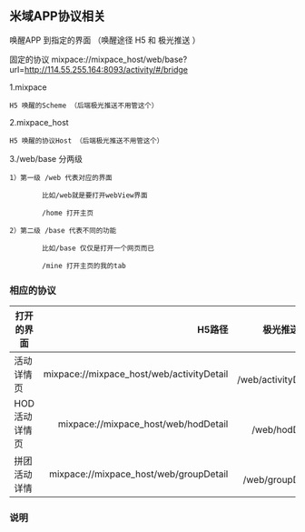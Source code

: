 ## 米域APP协议相关
唤醒APP 到指定的界面 （唤醒途径 H5 和 极光推送 ）

固定的协议 mixpace://mixpace_host/web/base?url=http://114.55.255.164:8093/activity/#/bridge

1.mixpace

    H5 唤醒的Scheme （后端极光推送不用管这个）
  
2.mixpace_host

    H5 唤醒的协议Host （后端极光推送不用管这个）
  
3./web/base 分两级
  
    1）第一级 /web 代表对应的界面 
  
            比如/web就是要打开webView界面
      
            /home 打开主页
      
    2）第二级 /base 代表不同的功能 
  
            比如/base 仅仅是打开一个网页而已
      
            /mine 打开主页的我的tab
      
### 相应的协议
| 打开的界面        | H5路径    | 极光推送路径   |  参数  |
| --------   | -----:  | -----:   | :----: |
| 活动详情页        | mixpace://mixpace_host/web/activityDetail    | key= /web/activityDetail      |   url=http://xxxxx    |
| HOD活动详情页     | mixpace://mixpace_host/web/hodDetail     | key= /web/hodDetail          |   url=http://xxxxx    |
| 拼团活动详情      | mixpace://mixpace_host/web/groupDetail      | key= /web/groupDetail         |   url=http://xxxxx    |

### 说明

